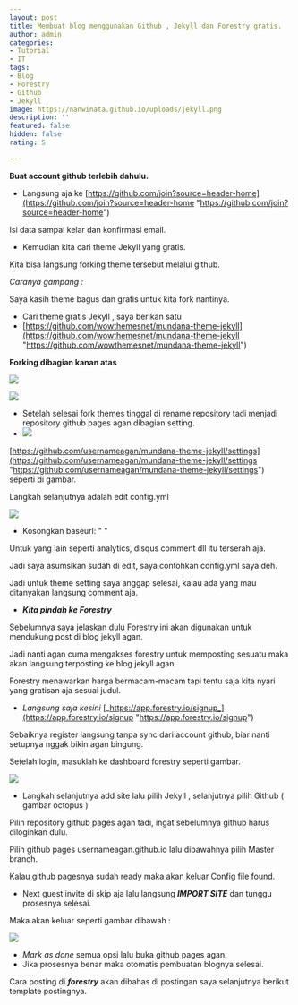 ```yaml
---
layout: post
title: Membuat blog menggunakan Github , Jekyll dan Forestry gratis.
author: admin
categories:
- Tutorial
- IT
tags:
- Blog
- Forestry
- Github
- Jekyll
image: https://nanwinata.github.io/uploads/jekyll.png
description: ''
featured: false
hidden: false
rating: 5

---
```

**Buat account github terlebih dahulu.**

* Langsung aja ke [https://github.com/join?source=header-home](https://github.com/join?source=header-home "https://github.com/join?source=header-home")

Isi data sampai kelar dan konfirmasi email.

* Kemudian kita cari theme Jekyll yang gratis.

Kita bisa langsung forking theme tersebut melalui github.

_Caranya gampang :_

Saya kasih theme bagus dan gratis untuk kita fork nantinya.

* Cari theme gratis Jekyll , saya berikan satu
* [https://github.com/wowthemesnet/mundana-theme-jekyll](https://github.com/wowthemesnet/mundana-theme-jekyll "https://github.com/wowthemesnet/mundana-theme-jekyll")

**Forking dibagian kanan atas**

![](https://nanwinata.github.io/uploads/forking.png)

![](https://nanwinata.github.io/uploads/prosesfork.png)

* Setelah selesai fork themes tinggal di rename repository tadi menjadi repository github pages agan dibagian setting.
* ![](https://nanwinata.github.io/uploads/githubpages.png)

[https://github.com/usernameagan/mundana-theme-jekyll/settings](https://github.com/usernameagan/mundana-theme-jekyll/settings "https://github.com/usernameagan/mundana-theme-jekyll/settings") seperti di gambar.

Langkah selanjutnya adalah edit config.yml

![](https://nanwinata.github.io/uploads/config.png)

* Kosongkan baseurl: " "

Untuk yang lain seperti analytics, disqus comment dll itu terserah aja.

Jadi saya asumsikan sudah di edit, saya contohkan config.yml saya deh.

Jadi untuk theme setting saya anggap selesai, kalau ada  yang mau ditanyakan langsung comment aja.

* **_Kita pindah ke Forestry_**

Sebelumnya saya jelaskan dulu Forestry ini akan digunakan untuk mendukung post di blog jekyll agan.

Jadi nanti agan cuma mengakses forestry untuk memposting sesuatu maka akan langsung terposting ke blog jekyll agan.

Forestry menawarkan harga bermacam-macam tapi tentu saja kita nyari yang gratisan aja sesuai judul.

* _Langsung saja kesini_ [_https://app.forestry.io/signup_](https://app.forestry.io/signup "https://app.forestry.io/signup")

Sebaiknya register langsung tanpa sync dari account github, biar nanti setupnya nggak bikin agan bingung.

Setelah login, masuklah ke dashboard forestry seperti gambar.

![](https://nanwinata.github.io/uploads/addsite.png)

* Langkah selanjutnya add site lalu pilih Jekyll , selanjutnya pilih Github ( gambar octopus )

Pilih repository github pages agan tadi, ingat sebelumnya github harus diloginkan dulu.

Pilih github pages usernameagan.github.io lalu dibawahnya pilih Master branch.

Kalau github pagesnya sudah ready maka akan keluar Config file found.

* Next guest invite di skip aja lalu langsung **_IMPORT SITE_** dan tunggu prosesnya selesai.

Maka akan keluar seperti gambar dibawah :

![](https://nanwinata.github.io/uploads/configfound.png)

* _Mark as done_ semua opsi lalu buka github pages agan.
* Jika prosesnya benar maka otomatis pembuatan blognya selesai.

Cara posting di **_forestry_** akan dibahas di postingan saya selanjutnya berikut template postingnya.
